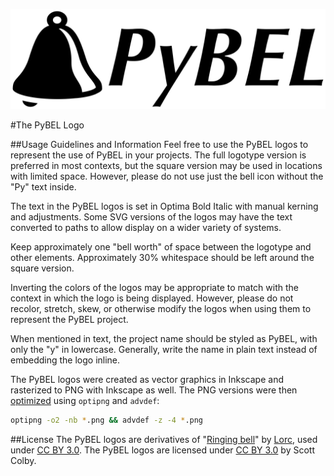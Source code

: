 ![PyBEL Logotype](PyBEL-logotype-1024.png)

#The PyBEL Logo

##Usage Guidelines and Information
Feel free to use the PyBEL logos to represent the use of PyBEL in your projects. The full logotype version is preferred in most contexts, but the square version may be used in locations with limited space. However, please do not use just the bell icon without the "Py" text inside.

The text in the PyBEL logos is set in Optima Bold Italic with manual kerning and adjustments. Some SVG versions of the logos may have the text converted to paths to allow display on a wider variety of systems.

Keep approximately one "bell worth" of space between the logotype and other elements. Approximately 30% whitespace should be left around the square version.

Inverting the colors of the logos may be appropriate to match with the context in which the logo is being displayed. However, please do not recolor, stretch, skew, or otherwise modify the logos when using them to represent the PyBEL project.

When mentioned in text, the project name should be styled as PyBEL, with only the "y" in lowercase. Generally, write the name in plain text instead of embedding the logo inline.

The PyBEL logos were created as vector graphics in Inkscape and rasterized to PNG with Inkscape as well. The PNG versions were then [optimized](https://blog.codinghorror.com/zopfli-optimization-literally-free-bandwidth/) using `optipng` and `advdef`:
```sh
optipng -o2 -nb *.png && advdef -z -4 *.png
```

##License
The PyBEL logos are derivatives of "[Ringing bell](http://game-icons.net/lorc/originals/ringing-bell.html)" by [Lorc](https://lorcblog.blogspot.com/), used under [CC BY 3.0](http://creativecommons.org/licenses/by/3.0/). The PyBEL logos are licensed under [CC BY 3.0](http://creativecommons.org/licenses/by/3.0/) by Scott Colby.
